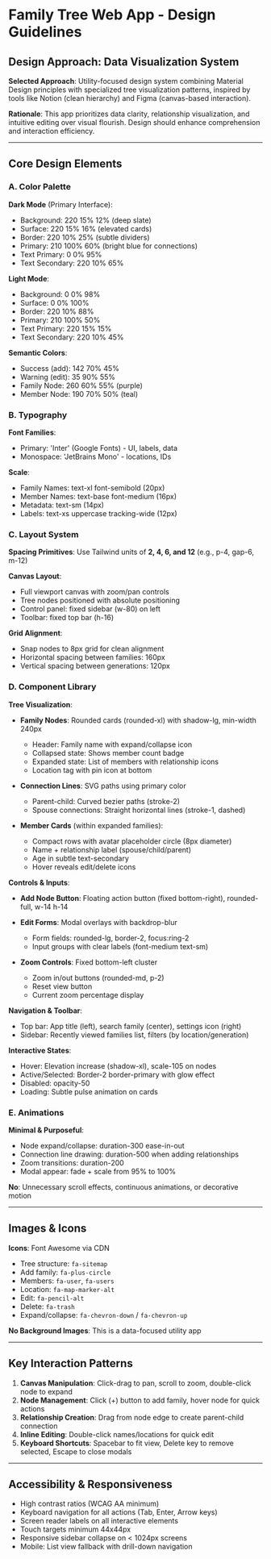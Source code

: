 # Family Tree Web App - Design Guidelines

## Design Approach: Data Visualization System

**Selected Approach**: Utility-focused design system combining Material Design principles with specialized tree visualization patterns, inspired by tools like Notion (clean hierarchy) and Figma (canvas-based interaction).

**Rationale**: This app prioritizes data clarity, relationship visualization, and intuitive editing over visual flourish. Design should enhance comprehension and interaction efficiency.

---

## Core Design Elements

### A. Color Palette

**Dark Mode** (Primary Interface):
- Background: 220 15% 12% (deep slate)
- Surface: 220 15% 16% (elevated cards)
- Border: 220 10% 25% (subtle dividers)
- Primary: 210 100% 60% (bright blue for connections)
- Text Primary: 0 0% 95%
- Text Secondary: 220 10% 65%

**Light Mode**:
- Background: 0 0% 98%
- Surface: 0 0% 100%
- Border: 220 10% 88%
- Primary: 210 100% 50%
- Text Primary: 220 15% 15%
- Text Secondary: 220 10% 45%

**Semantic Colors**:
- Success (add): 142 70% 45%
- Warning (edit): 35 90% 55%
- Family Node: 260 60% 55% (purple)
- Member Node: 190 70% 50% (teal)

### B. Typography

**Font Families**:
- Primary: 'Inter' (Google Fonts) - UI, labels, data
- Monospace: 'JetBrains Mono' - locations, IDs

**Scale**:
- Family Names: text-xl font-semibold (20px)
- Member Names: text-base font-medium (16px)
- Metadata: text-sm (14px)
- Labels: text-xs uppercase tracking-wide (12px)

### C. Layout System

**Spacing Primitives**: Use Tailwind units of **2, 4, 6, and 12** (e.g., p-4, gap-6, m-12)

**Canvas Layout**:
- Full viewport canvas with zoom/pan controls
- Tree nodes positioned with absolute positioning
- Control panel: fixed sidebar (w-80) on left
- Toolbar: fixed top bar (h-16)

**Grid Alignment**:
- Snap nodes to 8px grid for clean alignment
- Horizontal spacing between families: 160px
- Vertical spacing between generations: 120px

### D. Component Library

**Tree Visualization**:
- **Family Nodes**: Rounded cards (rounded-xl) with shadow-lg, min-width 240px
  - Header: Family name with expand/collapse icon
  - Collapsed state: Shows member count badge
  - Expanded state: List of members with relationship icons
  - Location tag with pin icon at bottom
  
- **Connection Lines**: SVG paths using primary color
  - Parent-child: Curved bezier paths (stroke-2)
  - Spouse connections: Straight horizontal lines (stroke-1, dashed)

- **Member Cards** (within expanded families):
  - Compact rows with avatar placeholder circle (8px diameter)
  - Name + relationship label (spouse/child/parent)
  - Age in subtle text-secondary
  - Hover reveals edit/delete icons

**Controls & Inputs**:
- **Add Node Button**: Floating action button (fixed bottom-right), rounded-full, w-14 h-14
- **Edit Forms**: Modal overlays with backdrop-blur
  - Form fields: rounded-lg, border-2, focus:ring-2
  - Input groups with clear labels (font-medium text-sm)
  
- **Zoom Controls**: Fixed bottom-left cluster
  - Zoom in/out buttons (rounded-md, p-2)
  - Reset view button
  - Current zoom percentage display

**Navigation & Toolbar**:
- Top bar: App title (left), search family (center), settings icon (right)
- Sidebar: Recently viewed families list, filters (by location/generation)

**Interactive States**:
- Hover: Elevation increase (shadow-xl), scale-105 on nodes
- Active/Selected: Border-2 border-primary with glow effect
- Disabled: opacity-50
- Loading: Subtle pulse animation on cards

### E. Animations

**Minimal & Purposeful**:
- Node expand/collapse: duration-300 ease-in-out
- Connection line drawing: duration-500 when adding relationships
- Zoom transitions: duration-200
- Modal appear: fade + scale from 95% to 100%

**No**: Unnecessary scroll effects, continuous animations, or decorative motion

---

## Images & Icons

**Icons**: Font Awesome via CDN
- Tree structure: `fa-sitemap`
- Add family: `fa-plus-circle`
- Members: `fa-user`, `fa-users`
- Location: `fa-map-marker-alt`
- Edit: `fa-pencil-alt`
- Delete: `fa-trash`
- Expand/collapse: `fa-chevron-down` / `fa-chevron-up`

**No Background Images**: This is a data-focused utility app

---

## Key Interaction Patterns

1. **Canvas Manipulation**: Click-drag to pan, scroll to zoom, double-click node to expand
2. **Node Management**: Click (+) button to add family, hover node for quick actions
3. **Relationship Creation**: Drag from node edge to create parent-child connection
4. **Inline Editing**: Double-click names/locations for quick edit
5. **Keyboard Shortcuts**: Spacebar to fit view, Delete key to remove selected, Escape to close modals

---

## Accessibility & Responsiveness

- High contrast ratios (WCAG AA minimum)
- Keyboard navigation for all actions (Tab, Enter, Arrow keys)
- Screen reader labels on all interactive elements
- Touch targets minimum 44x44px
- Responsive sidebar collapse on < 1024px screens
- Mobile: List view fallback with drill-down navigation